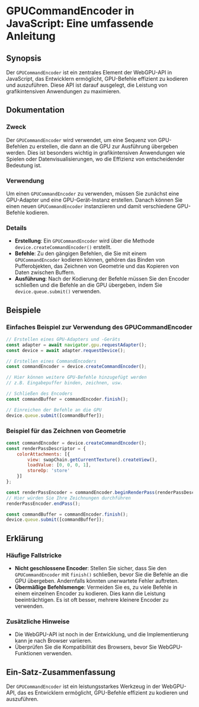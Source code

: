 <!--
Meta Description: # GPUCommandEncoder in JavaScript: Eine umfassende Anleitung ## Synopsis Der `GPUCommandEncoder` ist ein zentrales Element der WebGPU-API in JavaScrip...
Meta Keywords: die, gpu, sie, gpucommandencoder, befehle
-->

# GPUCommandEncoder in JavaScript: Eine umfassende Anleitung

## Synopsis
Der `GPUCommandEncoder` ist ein zentrales Element der WebGPU-API in JavaScript, das Entwicklern ermöglicht, GPU-Befehle effizient zu kodieren und auszuführen. Diese API ist darauf ausgelegt, die Leistung von grafikintensiven Anwendungen zu maximieren.

## Dokumentation
### Zweck
Der `GPUCommandEncoder` wird verwendet, um eine Sequenz von GPU-Befehlen zu erstellen, die dann an die GPU zur Ausführung übergeben werden. Dies ist besonders wichtig in grafikintensiven Anwendungen wie Spielen oder Datenvisualisierungen, wo die Effizienz von entscheidender Bedeutung ist.

### Verwendung
Um einen `GPUCommandEncoder` zu verwenden, müssen Sie zunächst eine GPU-Adapter und eine GPU-Gerät-Instanz erstellen. Danach können Sie einen neuen `GPUCommandEncoder` instanziieren und damit verschiedene GPU-Befehle kodieren. 

### Details
- **Erstellung**: Ein `GPUCommandEncoder` wird über die Methode `device.createCommandEncoder()` erstellt.
- **Befehle**: Zu den gängigen Befehlen, die Sie mit einem `GPUCommandEncoder` kodieren können, gehören das Binden von Pufferobjekten, das Zeichnen von Geometrie und das Kopieren von Daten zwischen Buffern.
- **Ausführung**: Nach der Kodierung der Befehle müssen Sie den Encoder schließen und die Befehle an die GPU übergeben, indem Sie `device.queue.submit()` verwenden.

## Beispiele
### Einfaches Beispiel zur Verwendung des GPUCommandEncoder
```javascript
// Erstellen eines GPU-Adapters und -Geräts
const adapter = await navigator.gpu.requestAdapter();
const device = await adapter.requestDevice();

// Erstellen eines CommandEncoders
const commandEncoder = device.createCommandEncoder();

// Hier können weitere GPU-Befehle hinzugefügt werden
// z.B. Eingabepuffer binden, zeichnen, usw.

// Schließen des Encoders
const commandBuffer = commandEncoder.finish();

// Einreichen der Befehle an die GPU
device.queue.submit([commandBuffer]);
```

### Beispiel für das Zeichnen von Geometrie
```javascript
const commandEncoder = device.createCommandEncoder();
const renderPassDescriptor = {
    colorAttachments: [{
        view: swapChain.getCurrentTexture().createView(),
        loadValue: [0, 0, 0, 1],
        storeOp: 'store'
    }]
};

const renderPassEncoder = commandEncoder.beginRenderPass(renderPassDescriptor);
// Hier würden Sie Ihre Zeichnungen durchführen
renderPassEncoder.endPass();

const commandBuffer = commandEncoder.finish();
device.queue.submit([commandBuffer]);
```

## Erklärung
### Häufige Fallstricke
- **Nicht geschlossene Encoder**: Stellen Sie sicher, dass Sie den `GPUCommandEncoder` mit `finish()` schließen, bevor Sie die Befehle an die GPU übergeben. Andernfalls könnten unerwartete Fehler auftreten.
- **Übermäßige Befehlsmenge**: Vermeiden Sie es, zu viele Befehle in einem einzelnen Encoder zu kodieren. Dies kann die Leistung beeinträchtigen. Es ist oft besser, mehrere kleinere Encoder zu verwenden.

### Zusätzliche Hinweise
- Die WebGPU-API ist noch in der Entwicklung, und die Implementierung kann je nach Browser variieren.
- Überprüfen Sie die Kompatibilität des Browsers, bevor Sie WebGPU-Funktionen verwenden.

## Ein-Satz-Zusammenfassung
Der `GPUCommandEncoder` ist ein leistungsstarkes Werkzeug in der WebGPU-API, das es Entwicklern ermöglicht, GPU-Befehle effizient zu kodieren und auszuführen.